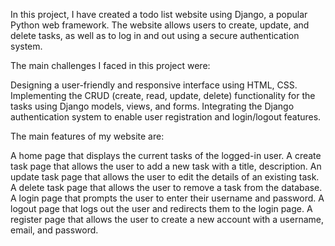 In this project, I have created a todo list website using Django, a popular Python web framework. The website allows users to create, update, and delete tasks, as well as to log in and out using a secure authentication system.

The main challenges I faced in this project were:

Designing a user-friendly and responsive interface using HTML, CSS.
Implementing the CRUD (create, read, update, delete) functionality for the tasks using Django models, views, and forms.
Integrating the Django authentication system to enable user registration and login/logout features.


The main features of my website are:

A home page that displays the current tasks of the logged-in user.
A create task page that allows the user to add a new task with a title, description.
An update task page that allows the user to edit the details of an existing task.
A delete task page that allows the user to remove a task from the database.
A login page that prompts the user to enter their username and password.
A logout page that logs out the user and redirects them to the login page.
A register page that allows the user to create a new account with a username, email, and password.
